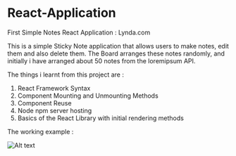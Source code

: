 # React-Application
First Simple Notes React Application : Lynda.com

This is a simple Sticky Note application that allows users to make notes, edit them and also delete them. 
The Board arranges these notes randomly, and initially i have arranged about 50 notes from the loremipsum API.

The things i learnt from this project are : 
1. React Framework Syntax
2. Component Mounting and Unmounting Methods
3. Component Reuse
4. Node npm server hosting
5. Basics of the React Library with initial rendering methods
 
The working example : 

![Alt text](/React-Application/Sample/1.png)

